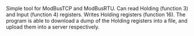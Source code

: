 Simple tool for ModBusTCP and ModBusRTU.
Can read Holding (function 3) and Input (function 4) registers.
Writes Holding registers (function 16).
The program is able to download a dump of the Holding registers into a file,
and upload them into a server respectively.

